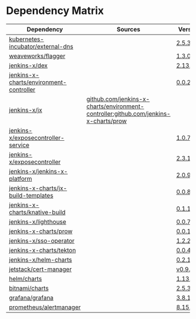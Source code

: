 # Dependency Matrix

Dependency | Sources | Version | Mismatched versions
---------- | ------- | ------- | -------------------
[kubernetes-incubator/external-dns](https://github.com/kubernetes-incubator/external-dns) |  | [2.5.3]() | 
[weaveworks/flagger](https://github.com/weaveworks/flagger) |  | [1.3.0]() | 
[jenkins-x/dex](https://github.com/jenkins-x/dex) |  | [2.13.12]() | 
[jenkins-x-charts/environment-controller](https://github.com/jenkins-x-charts/environment-controller) |  | [0.0.204](https://github.com/jenkins-x-charts/environment-controller/releases/tag/v0.0.204) | 
[jenkins-x/jx](https://github.com/jenkins-x/jx) | [github.com/jenkins-x-charts/environment-controller](https://github.com/jenkins-x-charts/environment-controller);[github.com/jenkins-x-charts/prow](https://github.com/jenkins-x-charts/prow) | []() | **0.1.641**: [github.com/jenkins-x-charts/environment-controller](https://github.com/jenkins-x-charts/environment-controller);[github.com/jenkins-x-charts/prow](https://github.com/jenkins-x-charts/prow)
[jenkins-x/exposecontroller-service](https://github.com/jenkins-x/exposecontroller-service) |  | [1.0.7]() | 
[jenkins-x/exposecontroller](https://github.com/jenkins-x/exposecontroller) |  | [2.3.111](https://github.com/jenkins-x/exposecontroller/releases/tag/v2.3.111) | 
[jenkins-x/jenkins-x-platform](https://github.com/jenkins-x/jenkins-x-platform) |  | [2.0.938](https://github.com/jenkins-x/jenkins-x-platform/releases/tag/v2.0.938) | 
[jenkins-x-charts/jx-build-templates](https://github.com/jenkins-x-charts/jx-build-templates) |  | [0.0.875]() | 
[jenkins-x-charts/knative-build](https://github.com/jenkins-x-charts/knative-build) |  | [0.1.19]() | 
[jenkins-x/lighthouse](https://github.com/jenkins-x/lighthouse) |  | [0.0.70]() | 
[jenkins-x-charts/prow](https://github.com/jenkins-x-charts/prow) |  | [0.0.1000](https://github.com/jenkins-x-charts/prow/releases/tag/v0.0.1000) | 
[jenkins-x/sso-operator](https://github.com/jenkins-x/sso-operator) |  | [1.2.27]() | 
[jenkins-x-charts/tekton](https://github.com/jenkins-x-charts/tekton) |  | [0.0.42]() | 
[jenkins-x/helm-charts](https://github.com/jenkins-x/helm-charts/tree/master/vault-operator) |  | [0.2.1]() | 
[jetstack/cert-manager](https://github.com/jetstack/cert-manager) |  | [v0.9.0](https://github.com/jetstack/cert-manager/releases/tag/v0.9.0) | 
[helm/charts](https://github.com/helm/charts/tree/master/stable/nginx-ingress) |  | [1.13.0]() | 
[bitnami/charts](https://github.com/bitnami/charts/tree/master/bitnami/external-dns) |  | [2.5.3]() | 
[grafana/grafana](https://github.com/grafana/grafana) |  | [3.8.1]() | 
[prometheus/alertmanager](https://github.com/prometheus/alertmanager) |  | [8.15.0]() | 
